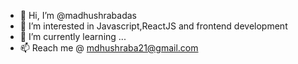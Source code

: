 - 👋 Hi, I’m @madhushrabadas
- 👀 I’m interested in Javascript,ReactJS and frontend development
- 🌱 I’m currently learning ... 
- 📫 Reach me @ mdhushraba21@gmail.com

<!---
madhushrabadas/madhushrabadas is a ✨ special ✨ repository because its `README.md` (this file) appears on your GitHub profile.
You can click the Preview link to take a look at your changes.
--->
